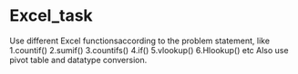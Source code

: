 # Excel_task
Use different Excel functionsaccording to the problem statement, like 
1.countif()
2.sumif()
3.countifs()
4.if()
5.vlookup()
6.Hlookup() etc
Also use pivot table and datatype conversion.
